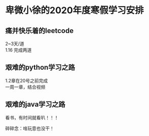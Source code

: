 # 卑微小徐的2020年度寒假学习安排
## 痛并快乐着的leetcode 
2~3天/道   
1.16  完成两道
## 艰难的python学习之路   
1.2章在20号之前完成      
一周一章，结合视频   
## 艰难的java学习之路
看书，有时间就看叭！！！   

碎碎念：啥玩意也没干！

